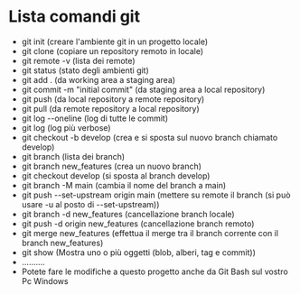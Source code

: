 # Lista comandi git

+ git init (creare l'ambiente git in un progetto locale)
+ git clone (copiare un repository remoto in locale)
+ git remote -v (lista dei remote)
+ git status (stato degli ambienti git)
+ git add . (da working area a staging area)
+ git commit -m "initial commit" (da staging area a local repository)
+ git push (da local repository a remote repository)
+ git pull (da remote repository a local repository)
+ git log --oneline (log di tutte le commit)
+ git log (log più verbose)
+ git checkout -b develop (crea e si sposta sul nuovo branch chiamato develop)
+ git branch (lista dei branch)
+ git branch new_features (crea un nuovo branch)
+ git checkout develop (si sposta al branch develop)
+ git branch -M main (cambia il nome del branch a main)
+ git push --set-upstream origin main (mettere su remote il branch (si può usare -u al posto di --set-upstream))
+ git branch -d new_features (cancellazione branch locale)
+ git push -d origin new_features (cancellazione branch remoto)
+ git merge new_features (effettua il merge tra il branch corrente con il branch new_features)
+ git show (Mostra uno o più oggetti (blob, alberi, tag e commit))
+ ..........
+ Potete fare le modifiche a questo progetto anche da Git Bash sul vostro Pc Windows
